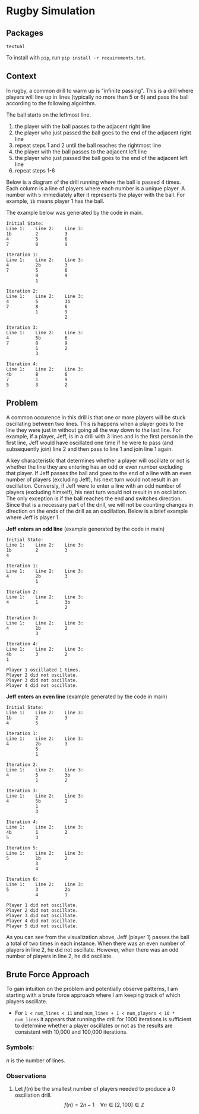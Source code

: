 # Rugby Simulation

## Packages

```
textual
```

To install with `pip`, run `pip install -r requirements.txt`.
## Context

In rugby, a common drill to warm up is "infinite passing". This is a drill where players will line up in lines (typically no more than 5 or 6) and pass the ball according to the following algoirthm. 

The ball starts on the leftmost line. 

1. the player with the ball passes to the adjacent right line
2. the player who just passed the ball goes to the end of the adjacent right line
3. repeat steps 1 and 2 until the ball reaches the rightmost line
4. the player with the ball passes to the adjacent left line 
5. the player who just passed the ball goes to the end of the adjacent left line
6. repeat steps 1-6

Below is a diagram of the drill running where the ball is passed 4 times. Each column is a line of players where each number is a unique player. A number with `b` immediately after it represents the player with the ball. For example, `1b` means player 1 has the ball.

The example below was generated by the code in main.
```
Initial State:
Line 1:    Line 2:    Line 3:    
1b         2          3          
4          5          6          
7          8          9          

Iteration 1:
Line 1:    Line 2:    Line 3:    
4          2b         3          
7          5          6          
           8          9          
           1                     

Iteration 2:
Line 1:    Line 2:    Line 3:    
4          5          3b         
7          8          6          
           1          9          
                      2          

Iteration 3:
Line 1:    Line 2:    Line 3:    
4          5b         6          
7          8          9          
           1          2          
           3                     

Iteration 4:
Line 1:    Line 2:    Line 3:    
4b         8          6          
7          1          9          
5          3          2          
```

## Problem

A common occurence in this drill is that one or more players will be stuck oscillating between two lines. This is happens when a player goes to the line they were just in without going all the way down to the last line. For example, if a player, Jeff, is in a drill with 3 lines and is the first person in the first line, Jeff would have oscillated one time if he were to pass (and subsequently join) line 2 and then pass to line 1 and join line 1 again. 

A key characteristic that determines whether a player will oscillate or not is whether the line they are entering has an odd or even number excluding that player. If Jeff passes the ball and goes to the end of a line with an even number of players (excluding Jeff), his next turn would not result in an oscillation. Conversly, if Jeff were to enter a line with an odd number of players (excluding himself), his next turn would not result in an oscillation. The only exception is if the ball reaches the end and switches direction. Since that is a necessary part of the drill, we will not be counting changes in direction on the ends of the drill as an oscillation. Below is a brief example where Jeff is player 1. 

**Jeff enters an odd line** (example generated by the code in main)

```
Initial State:
Line 1:    Line 2:    Line 3:    
1b         2          3          
4                                

Iteration 1:
Line 1:    Line 2:    Line 3:    
4          2b         3          
           1                     

Iteration 2:
Line 1:    Line 2:    Line 3:    
4          1          3b         
                      2          

Iteration 3:
Line 1:    Line 2:    Line 3:    
4          1b         2          
           3                     

Iteration 4:
Line 1:    Line 2:    Line 3:    
4b         3          2          
1                                

Player 1 oscillated 1 times.
Player 2 did not oscillate.
Player 3 did not oscillate.
Player 4 did not oscillate.
```

**Jeff enters an even line** (example generated by the code in main)

```
Initial State:
Line 1:    Line 2:    Line 3:    
1b         2          3          
4          5                     

Iteration 1:
Line 1:    Line 2:    Line 3:    
4          2b         3          
           5                     
           1                     

Iteration 2:
Line 1:    Line 2:    Line 3:    
4          5          3b         
           1          2          

Iteration 3:
Line 1:    Line 2:    Line 3:    
4          5b         2          
           1                     
           3                     

Iteration 4:
Line 1:    Line 2:    Line 3:    
4b         1          2          
5          3                     

Iteration 5:
Line 1:    Line 2:    Line 3:    
5          1b         2          
           3                     
           4                     

Iteration 6:
Line 1:    Line 2:    Line 3:    
5          3          2b         
           4          1          

Player 1 did not oscillate.
Player 2 did not oscillate.
Player 3 did not oscillate.
Player 4 did not oscillate.
Player 5 did not oscillate.
```

As you can see from the visualization above, Jeff (player 1) passes the ball a total of two times in each instance. When there was an even number of players in line 2, he did not oscillate. However, when there was an odd number of players in line 2, he did oscillate. 

## Brute Force Approach

To gain intuition on the problem and potentially observe patterns, I am starting with a brute force approach where I am keeping track of which players oscillate. 

- For `1 < num_lines < 11` and `num_lines + 1 < num_players < 10 * num_lines` it appears that running the drill for 1000 iterations is sufficient to determine whether a player oscillates or not as the results are consistent with 10,000 and 100,000 iterations.

### Symbols:
$n$ is the number of lines.

### Observations

1. Let $f(n)$ be the smallest number of players needed to produce a 0 oscillation drill. 
$$f(n) = 2n - 1 \ \ \ \ \forall n \in [2, 100] \in \mathbb{Z}$$